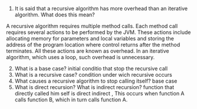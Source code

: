 1. It is said that a recursive algorithm has more overhead than an iterative algorithm. 
What does this mean?

A recursive algorithm requires multiple method calls. Each method call 
requires several actions to be performed by the JVM. These actions include 
allocating memory for parameters and local variables and storing the address 
of the program location where control returns after the method terminates. 
All these actions are known as overhead. In an iterative algorithm, which 
uses a loop, such overhead is unnecessary.

2. What is a base case?
initial conditio that stop the recursive call
3. What is a recursive case?
condition under wich recursive occurs
4. What causes a recursive algorithm to stop calling itself?
base case
5. What is direct recursion? What is indirect recursion?
function that directly called him self is direct
indirect , This occurs when function A calls function B, which in turn 
calls function A. 